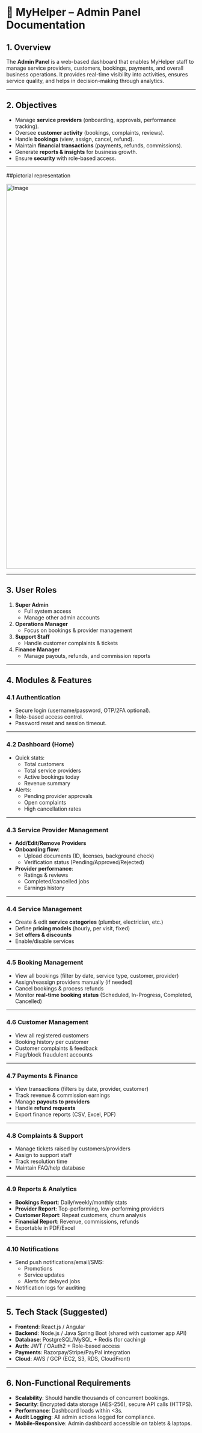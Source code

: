 # 📑 MyHelper – Admin Panel Documentation

## 1. **Overview**
The **Admin Panel** is a web-based dashboard that enables MyHelper staff to manage service providers, customers, bookings, payments, and overall business operations. It provides real-time visibility into activities, ensures service quality, and helps in decision-making through analytics.

---

## 2. **Objectives**
- Manage **service providers** (onboarding, approvals, performance tracking).  
- Oversee **customer activity** (bookings, complaints, reviews).  
- Handle **bookings** (view, assign, cancel, refund).  
- Maintain **financial transactions** (payments, refunds, commissions).  
- Generate **reports & insights** for business growth.  
- Ensure **security** with role-based access.  

---
##pictorial representation 

<img width="1536" height="1024" alt="Image" src="https://github.com/user-attachments/assets/1ea0eb4c-0b73-4640-a9d3-5f035d5aeaab" />

---

## 3. **User Roles**
1. **Super Admin**
   - Full system access
   - Manage other admin accounts
2. **Operations Manager**
   - Focus on bookings & provider management
3. **Support Staff**
   - Handle customer complaints & tickets
4. **Finance Manager**
   - Manage payouts, refunds, and commission reports

---

## 4. **Modules & Features**

### 4.1 Authentication
- Secure login (username/password, OTP/2FA optional).  
- Role-based access control.  
- Password reset and session timeout.  

---

### 4.2 Dashboard (Home)
- Quick stats:
  - Total customers
  - Total service providers
  - Active bookings today
  - Revenue summary
- Alerts:
  - Pending provider approvals
  - Open complaints
  - High cancellation rates

---

### 4.3 Service Provider Management
- **Add/Edit/Remove Providers**  
- **Onboarding flow**:
  - Upload documents (ID, licenses, background check)  
  - Verification status (Pending/Approved/Rejected)  
- **Provider performance**:
  - Ratings & reviews
  - Completed/cancelled jobs
  - Earnings history  

---

### 4.4 Service Management
- Create & edit **service categories** (plumber, electrician, etc.)  
- Define **pricing models** (hourly, per visit, fixed)  
- Set **offers & discounts**  
- Enable/disable services  

---

### 4.5 Booking Management
- View all bookings (filter by date, service type, customer, provider)  
- Assign/reassign providers manually (if needed)  
- Cancel bookings & process refunds  
- Monitor **real-time booking status** (Scheduled, In-Progress, Completed, Cancelled)  

---

### 4.6 Customer Management
- View all registered customers  
- Booking history per customer  
- Customer complaints & feedback  
- Flag/block fraudulent accounts  

---

### 4.7 Payments & Finance
- View transactions (filters by date, provider, customer)  
- Track revenue & commission earnings  
- Manage **payouts to providers**  
- Handle **refund requests**  
- Export finance reports (CSV, Excel, PDF)  

---

### 4.8 Complaints & Support
- Manage tickets raised by customers/providers  
- Assign to support staff  
- Track resolution time  
- Maintain FAQ/help database  

---

### 4.9 Reports & Analytics
- **Bookings Report**: Daily/weekly/monthly stats  
- **Provider Report**: Top-performing, low-performing providers  
- **Customer Report**: Repeat customers, churn analysis  
- **Financial Report**: Revenue, commissions, refunds  
- Exportable in PDF/Excel  

---

### 4.10 Notifications
- Send push notifications/email/SMS:
  - Promotions
  - Service updates
  - Alerts for delayed jobs
- Notification logs for auditing  

---

## 5. **Tech Stack (Suggested)**
- **Frontend**: React.js / Angular  
- **Backend**: Node.js / Java Spring Boot (shared with customer app API)  
- **Database**: PostgreSQL/MySQL + Redis (for caching)  
- **Auth**: JWT / OAuth2 + Role-based access  
- **Payments**: Razorpay/Stripe/PayPal integration  
- **Cloud**: AWS / GCP (EC2, S3, RDS, CloudFront)  

---

## 6. **Non-Functional Requirements**
- **Scalability**: Should handle thousands of concurrent bookings.  
- **Security**: Encrypted data storage (AES-256), secure API calls (HTTPS).  
- **Performance**: Dashboard loads within <3s.  
- **Audit Logging**: All admin actions logged for compliance.  
- **Mobile-Responsive**: Admin dashboard accessible on tablets & laptops.  
